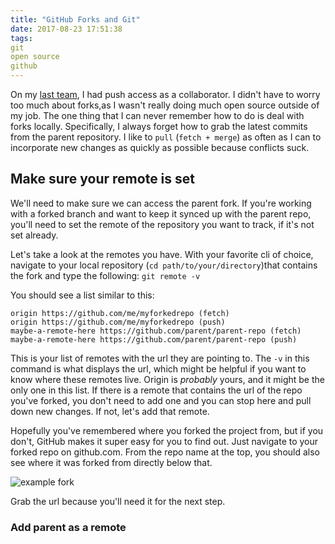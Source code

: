 ```yaml
---
title: "GitHub Forks and Git"
date: 2017-08-23 17:51:38
tags: 
git
open source
github
---
```


On my [last team](https://github.com/github/visualstudio), I had push access as a collaborator. I didn't have to worry too much about forks,as I wasn't really doing much open source outside of my job. The one thing that I can never remember how to do is deal with forks locally. Specifically, I always forget how to grab the latest commits from the parent repository. I like to `pull` (`fetch + merge`) as often as I can to incorporate new changes as quickly as possible because conflicts suck.

## Make sure your remote is set
We'll need to make sure we can access the parent fork. If you're working with a forked branch and want to keep it synced up with the parent repo, you'll need to set the remote of the repository you want to track, if it's not set already. 

Let's take a look at the remotes you have. With your favorite cli of choice, navigate to your local repository (`cd path/to/your/directory`)that contains the fork and type the following:
`git remote -v`

You should see a list similar to this:
```
origin https://github.com/me/myforkedrepo (fetch)
origin https://github.com/me/myforkedrepo (push)
maybe-a-remote-here https://github.com/parent/parent-repo (fetch)
maybe-a-remote-here https://github.com/parent/parent-repo (push)
```

This is your list of remotes with the url they are pointing to. The `-v` in this command is what displays the url, which might be helpful if you want to know where these remotes live. Origin is _probably_ yours, and it might be the only one in this list. If there is a remote that contains the url of the repo you've forked, you don't need to add one and you can stop here and pull down new changes. If not, let's add that remote.

Hopefully you've remembered where you forked the project from, but if you don't, GitHub makes it super easy for you to find out. Just navigate to your forked repo on github.com. From the repo name at the top, you should also see where it was forked from directly below that.

![example fork](/img/ghforkinfo.png)

Grab the url because you'll need it for the next step.

### Add parent as a remote




